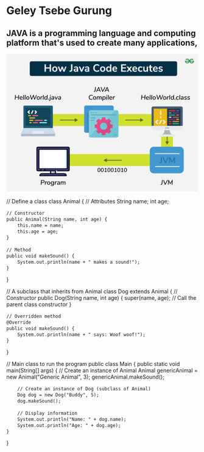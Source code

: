 # Geley Tsebe Gurung
## JAVA is a programming language and computing platform that's used to create many applications,
![JAVA](https://github.com/Zzingeley/new-era/blob/main/images/How-java-code-executes.png)

// Define a class
class Animal {
    // Attributes
    String name;
    int age;

    // Constructor
    public Animal(String name, int age) {
        this.name = name;
        this.age = age;
    }

    // Method
    public void makeSound() {
        System.out.println(name + " makes a sound!");
    }
}

// A subclass that inherits from Animal
class Dog extends Animal {
    // Constructor
    public Dog(String name, int age) {
        super(name, age); // Call the parent class constructor
    }

    // Overridden method
    @Override
    public void makeSound() {
        System.out.println(name + " says: Woof woof!");
    }
}

// Main class to run the program
public class Main {
    public static void main(String[] args) {
        // Create an instance of Animal
        Animal genericAnimal = new Animal("Generic Animal", 3);
        genericAnimal.makeSound();

        // Create an instance of Dog (subclass of Animal)
        Dog dog = new Dog("Buddy", 5);
        dog.makeSound();

        // Display information
        System.out.println("Name: " + dog.name);
        System.out.println("Age: " + dog.age);
    }
}

